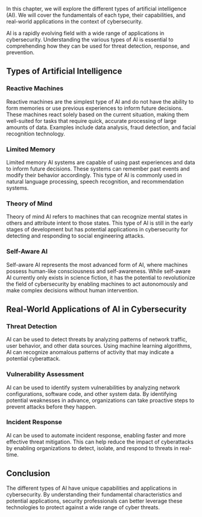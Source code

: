 
In this chapter, we will explore the different types of artificial intelligence (AI). We will cover the fundamentals of each type, their capabilities, and real-world applications in the context of cybersecurity.

AI is a rapidly evolving field with a wide range of applications in cybersecurity. Understanding the various types of AI is essential to comprehending how they can be used for threat detection, response, and prevention.

Types of Artificial Intelligence
--------------------------------

### Reactive Machines

Reactive machines are the simplest type of AI and do not have the ability to form memories or use previous experiences to inform future decisions. These machines react solely based on the current situation, making them well-suited for tasks that require quick, accurate processing of large amounts of data. Examples include data analysis, fraud detection, and facial recognition technology.

### Limited Memory

Limited memory AI systems are capable of using past experiences and data to inform future decisions. These systems can remember past events and modify their behavior accordingly. This type of AI is commonly used in natural language processing, speech recognition, and recommendation systems.

### Theory of Mind

Theory of mind AI refers to machines that can recognize mental states in others and attribute intent to those states. This type of AI is still in the early stages of development but has potential applications in cybersecurity for detecting and responding to social engineering attacks.

### Self-Aware AI

Self-aware AI represents the most advanced form of AI, where machines possess human-like consciousness and self-awareness. While self-aware AI currently only exists in science fiction, it has the potential to revolutionize the field of cybersecurity by enabling machines to act autonomously and make complex decisions without human intervention.

Real-World Applications of AI in Cybersecurity
----------------------------------------------

### Threat Detection

AI can be used to detect threats by analyzing patterns of network traffic, user behavior, and other data sources. Using machine learning algorithms, AI can recognize anomalous patterns of activity that may indicate a potential cyberattack.

### Vulnerability Assessment

AI can be used to identify system vulnerabilities by analyzing network configurations, software code, and other system data. By identifying potential weaknesses in advance, organizations can take proactive steps to prevent attacks before they happen.

### Incident Response

AI can be used to automate incident response, enabling faster and more effective threat mitigation. This can help reduce the impact of cyberattacks by enabling organizations to detect, isolate, and respond to threats in real-time.

Conclusion
----------

The different types of AI have unique capabilities and applications in cybersecurity. By understanding their fundamental characteristics and potential applications, security professionals can better leverage these technologies to protect against a wide range of cyber threats.
